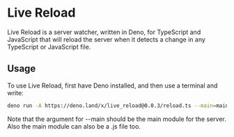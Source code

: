 # Live Reload

Live Reload is a server watcher, written in Deno, for TypeScript and JavaScript
that will reload the server when it detects a change in
any TypeScript or JavaScript file.

## Usage

To use Live Reload, first have Deno installed, and then use a terminal and write:

```bash
deno run -A https://deno.land/x/live_reload@0.0.3/reload.ts --main=main.ts
```

Note that the argument for --main should be the main module for the server.
Also the main module can also be a .js file too.

